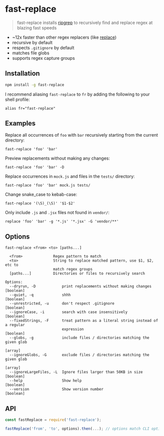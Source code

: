 # fast-replace
> fast-replace installs [ripgrep](https://github.com/BurntSushi/ripgrep) to recursively find and replace regex at blazing fast speeds

 * ~12x faster than other regex replacers (like [replace](https://www.npmjs.com/package/replace))
 * recursive by default
 * respects `.gitignore` by default
 * matches file globs
 * supports regex capture groups

## Installation
```sh
npm install -g fast-replace
```

I recommend aliasing `fast-replace` to `fr` by adding the following to your shell profile:
```
alias fr="fast-replace"
```

## Examples
Replace all occurrences of `foo` with `bar` recursively starting from the current directory:
```
fast-replace 'foo' 'bar'
```

Preview replacements without making any changes:
```
fast-replace 'foo' 'bar' -D
```

Replace occurrences in `mock.js` and files in the `tests/` directory:
```
fast-replace 'foo' 'bar' mock.js tests/
```

Change snake_case to kebab-case:
```
fast-replace '(\S)_(\S)' '$1-$2'
```

Only include `.js` and `.jsx` files not found in `vendor/`:
```
replace 'foo' 'bar' -g '*.js' '*.jsx' -G 'vendor/**'
```

## Options

```
fast-replace <from> <to> [paths...]

  <from>              Regex pattern to match
  <to>                String to replace matched pattern, use $1, $2, etc to
                      match regex groups
  [paths...]          Directories or files to recursively search

Options:
  --dryrun, -D            print replacements without making changes    [boolean]
  --quiet, -q             shhh                                         [boolean]
  --unrestricted, -u      don't respect .gitignore                     [boolean]
  --ignoreCase, -i        search with case insensitively               [boolean]
  --fixedStrings, -F      treat pattern as a literal string instead of a regular
                          expression                                   [boolean]
  --globs, -g             include files / directories matching the given glob
                                                                         [array]
  --ignoreGlobs, -G       exclude files / directories matching the given glob
                                                                         [array]
  --ignoreLargeFiles, -L  Ignore files larger than 50KB in size        [boolean]
  --help                  Show help                                    [boolean]
  --version               Show version number                          [boolean]
```

## API
```js
const fastReplace = require('fast-replace');

fastReplace('from', 'to', options).then(...); // options match CLI options
```
